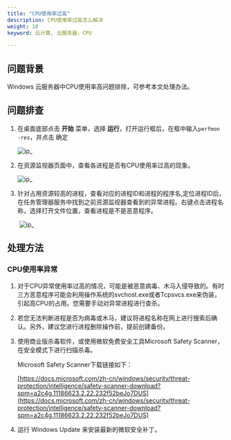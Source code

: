 ```yaml
---
title: "CPU使用率过高"
description: CPU使用率过高怎么解决
weight: 10
keyword: 云计算, 云服务器，CPU

---
```


## 问题背景

Windows 云服务器中CPU使用率高问题排除，可参考本文处理办法。

## 问题排查

1. 在桌面底部点击 **开始** 菜单，选择 **运行**，打开运行框后，在框中输入`perfmon -res`，并点击 确定

    ![ip_](../../../_images/windows_ip1.png)

2. 在资源监视器页面中，查看各进程是否有CPU使用率过高的现象。

    ![ip_](../../../_images/windows_ip2.png)

3. 针对占用资源较高的进程，查看对应的进程ID和进程的程序名,定位进程ID后，在任务管理器服务中找到之前资源监视器查看到的异常进程。右键点击进程名称，选择打开文件位置，查看进程是不是恶意程序。

   ​    ![ip_](../../../_images/windows_ip3.png)

## 处理方法

### CPU使用率异常

1. 对于CPU异常使用率过高的情况，可能是被恶意病毒、木马入侵导致的。有时三方恶意程序可能会利用操作系统的svchost.exe或者Tcpsvcs.exe来伪装，引起高CPU的占用。您需要手动对异常进程进行查杀。

2. 若您无法判断进程是否为病毒或木马，建议将进程名称在网上进行搜索后确认。另外，建议您进行进程删除操作前，提前创建备份。

3. 使用商业版杀毒软件，或使用微软免费安全工具Microsoft Safety Scanner，在安全模式下进行扫描杀毒。

   Microsoft Safety Scanner下载链接如下：

   [https://docs.microsoft.com/zh-cn/windows/security/threat-protection/intelligence/safety-scanner-download?spm=a2c4g.11186623.2.22.232f52beJo7DUS](https://docs.microsoft.com/zh-cn/windows/security/threat-protection/intelligence/safety-scanner-download?spm=a2c4g.11186623.2.22.232f52beJo7DUS)

4. 运行 Windows Update 来安装最新的微软安全补丁。

